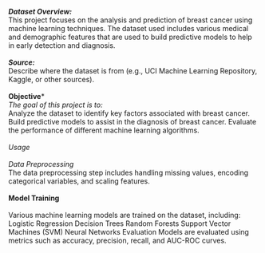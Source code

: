***Dataset Overview:***
<br>
This project focuses on the analysis and prediction of breast cancer using machine learning techniques. The dataset used includes various medical and demographic features that are used to build predictive models to help in early detection and diagnosis.
<br>
<br>
***Source:*** 
<br>
Describe where the dataset is from (e.g., UCI Machine Learning Repository, Kaggle, or other sources).
<br>
<br>
**Objective***
<br>
*The goal of this project is to:*
<br>
Analyze the dataset to identify key factors associated with breast cancer.
Build predictive models to assist in the diagnosis of breast cancer.
Evaluate the performance of different machine learning algorithms.
<br>
<br>
*Usage*
<br>
<br>
*Data Preprocessing*
<br>
The data preprocessing step includes handling missing values, encoding categorical variables, and scaling features.
<br>
<br>
**Model Training**
<br>
<br>
Various machine learning models are trained on the dataset, including:
Logistic Regression
Decision Trees
Random Forests
Support Vector Machines (SVM)
Neural Networks
Evaluation
Models are evaluated using metrics such as accuracy, precision, recall, and AUC-ROC curves.
